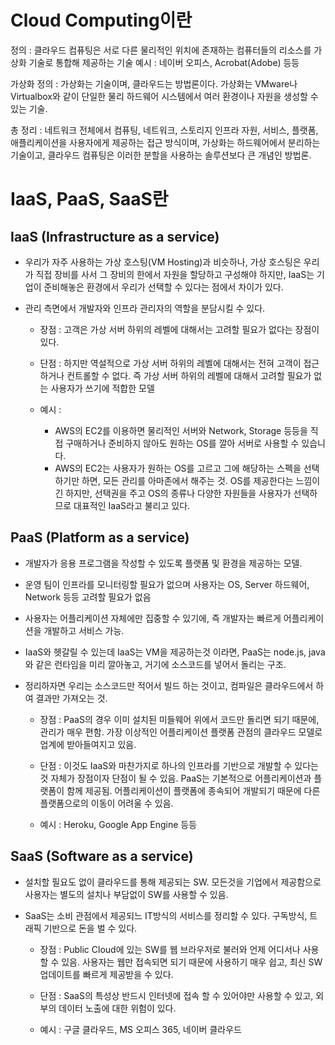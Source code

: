 # Cloud Computing이란

정의 : 클라우드 컴퓨팅은 서로 다른 물리적인 위치에 존재하는 컴퓨터들의 리소스를 가상화 기술로 통합해 제공하는 기술
예시 : 네이버 오피스, Acrobat(Adobe) 등등

가상화
정의 : 가상화는 기술이며, 클라우드는 방법론이다. 가상화는 VMware나 Virtualbox와 같이 단일한 물리 하드웨어 시스템에서 여러 환경이나 자원을 생성할 수 있는 기술.

총 정리 : 네트워크 전체에서 컴퓨팅, 네트워크, 스토리지 인프라 자원, 서비스, 플랫폼, 애플리케이션을 사용자에게 제공하는 접근 방식이며,
        가상화는 하드웨어에서 분리하는 기술이고, 클라우드 컴퓨팅은 이러한 분할을 사용하는 솔루션보다 큰 개념인 방법론.

# IaaS, PaaS, SaaS란 ##


## IaaS (Infrastructure as a service)
+ 우리가 자주 사용하는 가상 호스팅(VM Hosting)과 비슷하나, 가상 호스팅은 우리가 직접 장비를 사서 그 장비의 한에서 자원을 할당하고 구성해야 하지만, IaaS는 기업이 준비해놓은
         환경에서 우리가 선택할 수 있다는 점에서 차이가 있다.	
+ 관리 측면에서 개발자와 인프라 관리자의 역할을 분담시킬 수 있다.
       
	- 장점 : 고객은 가상 서버 하위의 레벨에 대해서는 고려할 필요가 없다는 장점이 있다.

	- 단점 : 하지만 역설적으로 가상 서버 하위의 레벨에 대해서는 전혀 고객이 접근하거나 컨트롤할 수 없다. 즉 가상 서버 하위의 레벨에 대해서 고려할 필요가 없는 사용자가 쓰기에 적합한 모델

	- 예시 : 
		- AWS의 EC2를 이용하면 물리적인 서버와 Network, Storage 등등을 직접 구매하거나 준비하지 않아도 원하는 OS를 깔아 서버로 사용할 수 있습니다.
     	- AWS의 EC2는 사용자가 원하는 OS를 고르고 그에 해당하는 스펙을 선택하기만 하면, 모든 관리를 아마존에서 해주는 것. OS를 제공한다는 느낌이긴 하지만, 선택권을 주고 OS의 종류나 다양한 자원들을 사용자가 선택하므로 대표적인 IaaS라고 불리고 있다.
	
## PaaS (Platform as a service)
+ 개발자가 응용 프로그램을 작성할 수 있도록 플랫폼 및 환경을 제공하는 모델.
+ 운영 팀이 인프라를 모니터링할 필요가 없으며 사용자는 OS, Server 하드웨어, Network 등등 고려할 필요가 없음
+ 사용자는 어플리케이션 자체에만 집중할 수 있기에, 즉 개발자는 빠르게 어플리케이션을 개발하고 서비스 가능.
+ IaaS와 헷갈릴 수 있는데 IaaS는 VM을 제공하는것 이라면, PaaS는 node.js, java와 같은 런타임을 미리 깔아놓고, 거기에 소스코드를 넣어서 돌리는 구조.
+ 정리하자면 우리는 소스코드만 적어서 빌드 하는 것이고, 컴파일은 클라우드에서 하여 결과만 가져오는 것.
	   	  
	- 장점 : PaaS의 경우 이미 설치된 미들웨어 위에서 코드만 돌리면 되기 때문에, 관리가 매우 편함.
      가장 이상적인 어플리케이션 플랫폼 관점의 클라우드 모델로 업계에 받아들여지고 있음.
      
	- 단점 : 이것도 IaaS와 마찬가지로 하나의 인프라를 기반으로 개발할 수 있다는 것 자체가 장점이자 단점이 될 수 있음.
      PaaS는 기본적으로 어플리케이션과 플랫폼이 함께 제공됨. 어플리케이션이 플랫폼에 종속되어 개발되기 때문에 다른 플랫폼으로의 이동이 어려울 수 있음.
      
	- 예시 : Heroku, Google App Engine 등등


## SaaS (Software as a service)
+ 설치할 필요도 없이 클라우드를 통해 제공되는 SW. 모든것을 기업에서 제공함으로 사용자는 별도의 설치나 부담없이 SW를 사용할 수 있음.
+ SaaS는 소비 관점에서 제공되느 IT방식의 서비스를 정리할 수 있다. 구독방식, 트래픽 기반으로 돈을 벌 수 있다.
	   
	- 장점 : Public Cloud에 있는 SW를 웹 브라우저로 불러와 언제 어디서나 사용할 수 있음.
      사용자는 웹만 접속되면 되기 때문에 사용하기 매우 쉽고, 최신 SW업데이트를 빠르게 제공받을 수 있다.
      
	- 단점 : SaaS의 특성상 반드시 인터넷에 접속 할 수 있어야만 사용할 수 있고, 외부의 데이터 노출에 대한 위험이 있다.

	- 예시 : 구글 클라우드, MS 오피스 365, 네이버 클라우드
